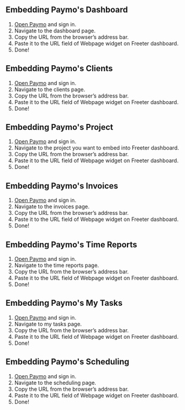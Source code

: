 ## Embedding Paymo's Dashboard

1. <a href="{{ curItem.homeUrl|e }}" rel="noopener noreferrer" target="_blank">Open Paymo</a> and sign in.
2. Navigate to the dashboard page.
3. Copy the URL from the browser’s address bar.
4. Paste it to the URL field of Webpage widget on Freeter dashboard.
5. Done!

## Embedding Paymo's Clients

1. <a href="{{ curItem.homeUrl|e }}" rel="noopener noreferrer" target="_blank">Open Paymo</a> and sign in.
2. Navigate to the clients page.
3. Copy the URL from the browser’s address bar.
4. Paste it to the URL field of Webpage widget on Freeter dashboard.
5. Done!

## Embedding Paymo's Project

1. <a href="{{ curItem.homeUrl|e }}" rel="noopener noreferrer" target="_blank">Open Paymo</a> and sign in.
2. Navigate to the project you want to embed into Freeter dashboard.
3. Copy the URL from the browser’s address bar.
4. Paste it to the URL field of Webpage widget on Freeter dashboard.
5. Done!

## Embedding Paymo's Invoices

1. <a href="{{ curItem.homeUrl|e }}" rel="noopener noreferrer" target="_blank">Open Paymo</a> and sign in.
2. Navigate to the invoices page.
3. Copy the URL from the browser’s address bar.
4. Paste it to the URL field of Webpage widget on Freeter dashboard.
5. Done!

## Embedding Paymo's Time Reports

1. <a href="{{ curItem.homeUrl|e }}" rel="noopener noreferrer" target="_blank">Open Paymo</a> and sign in.
2. Navigate to the time reports page.
3. Copy the URL from the browser’s address bar.
4. Paste it to the URL field of Webpage widget on Freeter dashboard.
5. Done!

## Embedding Paymo's My Tasks

1. <a href="{{ curItem.homeUrl|e }}" rel="noopener noreferrer" target="_blank">Open Paymo</a> and sign in.
2. Navigate to my tasks page.
3. Copy the URL from the browser’s address bar.
4. Paste it to the URL field of Webpage widget on Freeter dashboard.
5. Done!

## Embedding Paymo's Scheduling

1. <a href="{{ curItem.homeUrl|e }}" rel="noopener noreferrer" target="_blank">Open Paymo</a> and sign in.
2. Navigate to the scheduling page.
3. Copy the URL from the browser’s address bar.
4. Paste it to the URL field of Webpage widget on Freeter dashboard.
5. Done!
